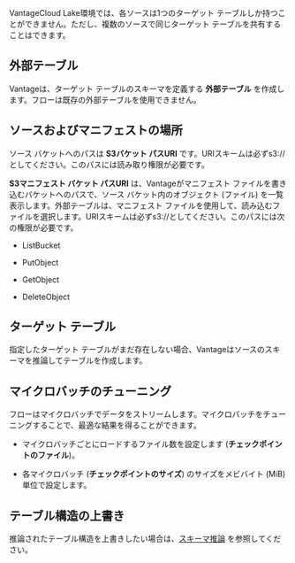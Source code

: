 VantageCloud Lake環境では、各ソースは1つのターゲット テーブルしか持つことができません。ただし、複数のソースで同じターゲット テーブルを共有することはできます。

外部テーブル
------------

Vantageは、ターゲット テーブルのスキーマを定義する **外部テーブル** を作成します。フローは既存の外部テーブルを使用できません。

ソースおよびマニフェストの場所
------------------------------

ソース バケットへのパスは **S3バケット パスURI** です。URIスキームは必ずs3://としてください。このパスには読み取り権限が必要です。

**S3マニフェスト バケット パスURI** は、Vantageがマニフェスト ファイルを書き込むバケットへのパスで、ソース バケット内のオブジェクト (ファイル) を一覧表示します。外部テーブルは、マニフェスト ファイルを使用して、読み込むファイルを選択します。URIスキームは必ずs3://としてください。このパスには次の権限が必要です。

-   ListBucket

-   PutObject

-   GetObject

-   DeleteObject

ターゲット テーブル
-------------------

指定したターゲット テーブルがまだ存在しない場合、Vantageはソースのスキーマを推論してテーブルを作成します。

マイクロバッチのチューニング
----------------------------

フローはマイクロバッチでデータをストリームします。マイクロバッチをチューニングすることで、最適な結果を得ることができます。

-   マイクロバッチごとにロードするファイル数を設定します (**チェックポイントのファイル**)。

-   各マイクロバッチ (**チェックポイントのサイズ**) のサイズをメビバイト (MiB) 単位で設定します。

テーブル構造の上書き
--------------------

推論されたテーブル構造を上書きしたい場合は、[スキーマ推論](https://docs.teradata.com/access/sources/dita/topic?dita:mapPath=phg1621910019905.ditamap&dita:ditavalPath=pny1626732985837.ditaval&dita:topicPath=sjj1675696645017.dita) を参照してください。
